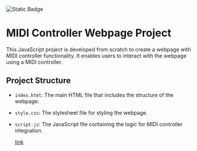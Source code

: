 ![Static Badge](https://img.shields.io/badge/status-complete-green)

# MIDI Controller Webpage Project

This JavaScript project is developed from scratch to create a webpage with MIDI controller functionality. It enables users to interact with the webpage using a MIDI controller.

## Project Structure

- `index.html`: The main HTML file that includes the structure of the webpage.
- `style.css`: The stylesheet file for styling the webpage.
- `script.js`: The JavaScript file containing the logic for MIDI controller integration.




  [link](https://midi-device.vercel.app/)
